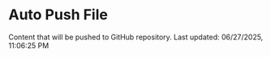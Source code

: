 # Auto Push File

Content that will be pushed to GitHub repository.
Last updated: 06/27/2025, 11:06:25 PM